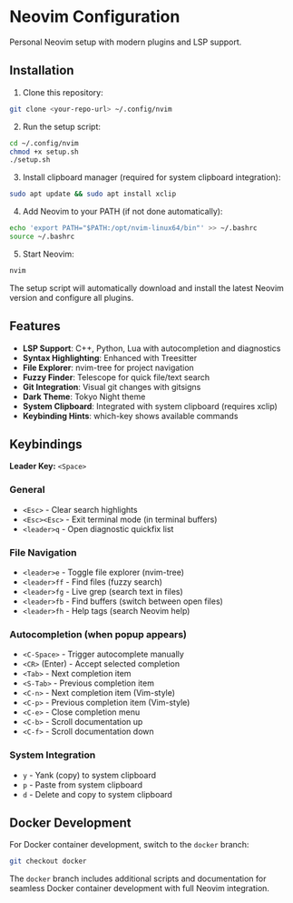 # Neovim Configuration

Personal Neovim setup with modern plugins and LSP support.

## Installation

1. Clone this repository:
```bash
git clone <your-repo-url> ~/.config/nvim
```

2. Run the setup script:
```bash
cd ~/.config/nvim
chmod +x setup.sh
./setup.sh
```

3. Install clipboard manager (required for system clipboard integration):
```bash
sudo apt update && sudo apt install xclip
```

4. Add Neovim to your PATH (if not done automatically):
```bash
echo 'export PATH="$PATH:/opt/nvim-linux64/bin"' >> ~/.bashrc
source ~/.bashrc
```

5. Start Neovim:
```bash
nvim
```

The setup script will automatically download and install the latest Neovim version and configure all plugins.

## Features

- **LSP Support**: C++, Python, Lua with autocompletion and diagnostics
- **Syntax Highlighting**: Enhanced with Treesitter
- **File Explorer**: nvim-tree for project navigation
- **Fuzzy Finder**: Telescope for quick file/text search
- **Git Integration**: Visual git changes with gitsigns
- **Dark Theme**: Tokyo Night theme
- **System Clipboard**: Integrated with system clipboard (requires xclip)
- **Keybinding Hints**: which-key shows available commands

## Keybindings

**Leader Key:** `<Space>`

### General
- `<Esc>` - Clear search highlights
- `<Esc><Esc>` - Exit terminal mode (in terminal buffers)
- `<leader>q` - Open diagnostic quickfix list

### File Navigation
- `<leader>e` - Toggle file explorer (nvim-tree)
- `<leader>ff` - Find files (fuzzy search)
- `<leader>fg` - Live grep (search text in files)
- `<leader>fb` - Find buffers (switch between open files)
- `<leader>fh` - Help tags (search Neovim help)

### Autocompletion (when popup appears)
- `<C-Space>` - Trigger autocomplete manually
- `<CR>` (Enter) - Accept selected completion
- `<Tab>` - Next completion item
- `<S-Tab>` - Previous completion item
- `<C-n>` - Next completion item (Vim-style)
- `<C-p>` - Previous completion item (Vim-style)
- `<C-e>` - Close completion menu
- `<C-b>` - Scroll documentation up
- `<C-f>` - Scroll documentation down

### System Integration
- `y` - Yank (copy) to system clipboard
- `p` - Paste from system clipboard
- `d` - Delete and copy to system clipboard

## Docker Development

For Docker container development, switch to the `docker` branch:

```bash
git checkout docker
```

The `docker` branch includes additional scripts and documentation for seamless Docker container development with full Neovim integration.
